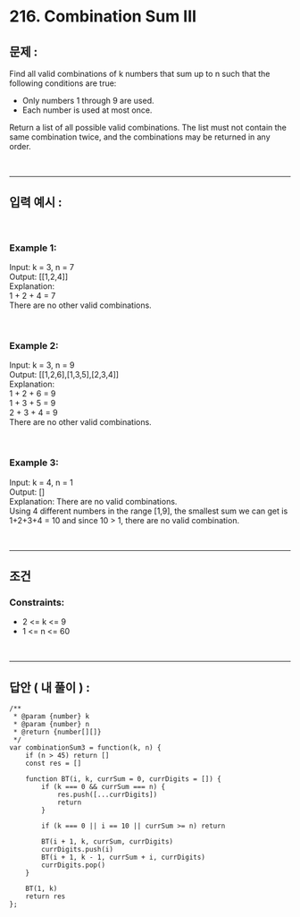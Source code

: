 # 216. Combination Sum III

## 문제 :

Find all valid combinations of k numbers that sum up to n such that the following conditions are true:

- Only numbers 1 through 9 are used.
- Each number is used at most once.

Return a list of all possible valid combinations. The list must not contain the same combination twice, and the combinations may be returned in any order.

<br/>

---

## 입력 예시 :

<br/>

### Example 1:

Input: k = 3, n = 7
<br/>
Output: [[1,2,4]]
<br/>
Explanation:
<br/>
1 + 2 + 4 = 7
<br/>
There are no other valid combinations.

<br/>

### Example 2:

Input: k = 3, n = 9
<br/>
Output: [[1,2,6],[1,3,5],[2,3,4]]
<br/>
Explanation:
<br/>
1 + 2 + 6 = 9
<br/>
1 + 3 + 5 = 9
<br/>
2 + 3 + 4 = 9
<br/>
There are no other valid combinations.

<br/>

### Example 3:

Input: k = 4, n = 1
<br/>
Output: []
<br/>
Explanation: There are no valid combinations.
<br/>
Using 4 different numbers in the range [1,9], the smallest sum we can get is 1+2+3+4 = 10 and since 10 > 1, there are no valid combination.

<br/>

---

## 조건

### Constraints:

- 2 <= k <= 9
- 1 <= n <= 60

<br/>

---

## 답안 ( 내 풀이 ) :

```
/**
 * @param {number} k
 * @param {number} n
 * @return {number[][]}
 */
var combinationSum3 = function(k, n) {
    if (n > 45) return []
    const res = []

    function BT(i, k, currSum = 0, currDigits = []) {
        if (k === 0 && currSum === n) {
            res.push([...currDigits])
            return
        }

        if (k === 0 || i == 10 || currSum >= n) return

        BT(i + 1, k, currSum, currDigits)
        currDigits.push(i)
        BT(i + 1, k - 1, currSum + i, currDigits)
        currDigits.pop()
    }

    BT(1, k)
    return res
};
```
